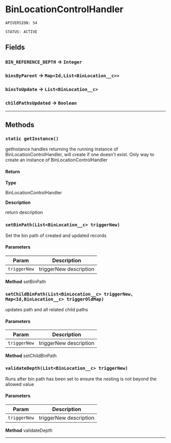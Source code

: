 # BinLocationControlHandler

`APIVERSION: 54`

`STATUS: ACTIVE`
## Fields

### `BIN_REFERENCE_DEPTH` → `Integer`


### `binsByParent` → `Map<Id,List<BinLocation__c>>`


### `binsToUpdate` → `List<BinLocation__c>`


### `childPathsUpdated` → `Boolean`


---
## Methods
### `static getInstance()`

getInstance handles returning the running instance of BinLocationControlHandler, will create if one doesn't exist. Only way to create an instance of BinLocationControlHandler

#### Return

**Type**

BinLocationControlHandler

**Description**

return description

### `setBinPath(List<BinLocation__c> triggerNew)`

Set the bin path of created and updated records

#### Parameters

|Param|Description|
|---|---|
|`triggerNew`|triggerNew description|


**Method** setBinPath

### `setChildBinPath(List<BinLocation__c> triggerNew, Map<Id,BinLocation__c> triggerOldMap)`

updates path and all related child paths

#### Parameters

|Param|Description|
|---|---|
|`triggerNew`|triggerNew description|


**Method** setChildBinPath

### `validateDepth(List<BinLocation__c> triggerNew)`

Runs after bin path has been set to ensure the nesting is not beyond the allowed value

#### Parameters

|Param|Description|
|---|---|
|`triggerNew`|triggerNew description|


**Method** validateDepth

---
